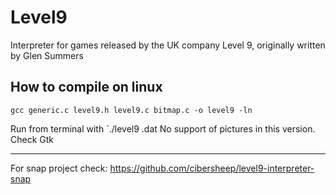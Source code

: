 # Level9
Interpreter for games released by the UK company Level 9, originally written by Glen Summers

## How to compile on linux
`gcc generic.c level9.h level9.c bitmap.c -o level9 -ln`

Run from terminal with `./level9 <your-game>.dat
No support of pictures in this version. Check Gtk

------------------------------------------------------

For snap project check: https://github.com/cibersheep/level9-interpreter-snap
